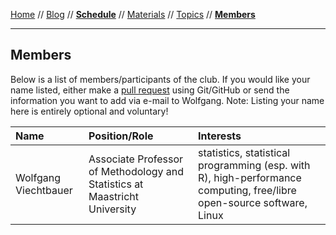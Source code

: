 [Home](README.md) // [Blog](blog.md) // **[Schedule](schedule.md)** // [Materials](/materials/materials.md) // [Topics](topics.md) // **[Members](members.md)**

---

## Members

Below is a list of members/participants of the club. If you would like your name listed, either make a [pull request](https://help.github.com/articles/editing-files-in-another-user-s-repository/) using Git/GitHub or send the information you want to add via e-mail to Wolfgang. Note: Listing your name here is entirely optional and voluntary!

Name | Position/Role | Interests
:--- | :------------ | :--------
Wolfgang Viechtbauer | Associate Professor of Methodology and Statistics at Maastricht University | statistics, statistical programming (esp. with R), high-performance computing, free/libre open-source software, Linux
